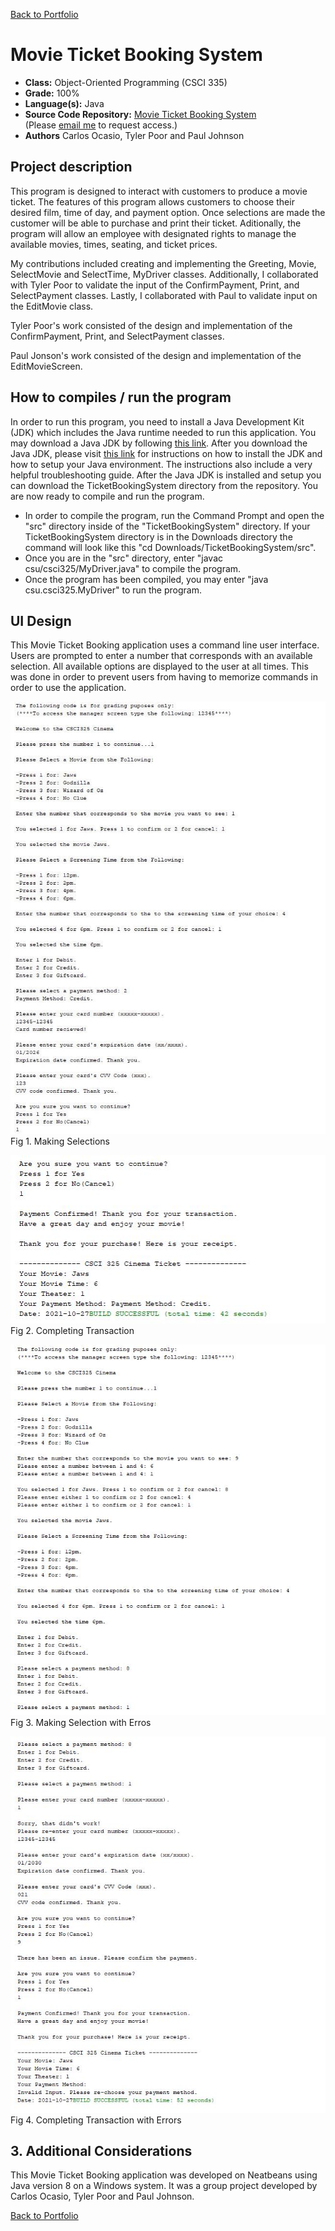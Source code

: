 [Back to Portfolio](./)

Movie Ticket Booking System
===============

-   **Class:** Object-Oriented Programming (CSCI 335)
-   **Grade:** 100%
-   **Language(s):** Java
-   **Source Code Repository:** [Movie Ticket Booking System](https://github.com/Xcar17/Movie-Ticket-App)  
    (Please [email me](mailto:cror93@gmail.com?subject=GitHub%20Access) to request access.)
-   **Authors** Carlos Ocasio, Tyler Poor and Paul Johnson

## Project description

This program is designed to interact with customers to produce a movie ticket. The features of this program allows customers to choose their desired film, time of day, and payment option. Once selections are made the customer will be able to purchase and print their ticket. Aditionally, the program will allow an employee with designated rights to manage the available movies, times, seating, and ticket prices. 

My contributions included creating and implementing the Greeting, Movie, SelectMovie and SelectTime, MyDriver classes. Additionally, I collaborated with Tyler Poor to validate the input of the ConfirmPayment, Print, and SelectPayment classes. Lastly, I collaborated with Paul to validate input on the EditMovie class.

Tyler Poor's work consisted of the design and implementation of the ConfirmPayment, Print, and SelectPayment classes. 

Paul Jonson's  work consisted of the design and implementation of the EditMovieScreen. 

## How to compiles / run the program

In order to run this program, you need to install a Java Development Kit (JDK) which includes the Java runtime needed to run this application. You may download a Java JDK by following [this link](https://www.oracle.com/java/technologies/downloads/). After you download the Java JDK, please visit [this link](https://docs.oracle.com/javase/7/docs/webnotes/install/windows/jdk-installation-windows.html) for instructions on how to install the JDK and how to setup your Java environment. The instructions also include a very helpful troubleshooting guide. After the Java JDK is installed and setup you can download the TicketBookingSystem directory from the repository. You are now ready to compile and run the program.

- In order to compile the program, run the Command Prompt and open the "src" directory inside of the "TicketBookingSystem" directory. If your TicketBookingSystem directory is in the Downloads directory the command will look like this "cd Downloads/TicketBookingSystem/src". 
- Once you are in the "src" directory, enter "javac csu/csci325/MyDriver.java" to compile the program.
- Once the program has been compiled, you may enter "java csu.csci325.MyDriver" to run the program.

## UI Design

This Movie Ticket Booking application uses a command line user interface. Users are prompted to enter a number that corresponds with an available selection. All available options are displayed to the user at all times. This was done in order to prevent users from having to memorize commands in order to use the application. 

![screenshot](/Ticket-Images/java1.JPG)
Fig 1. Making Selections

![screenshot](/Ticket-Images/java2.JPG)
Fig 2. Completing Transaction

![screenshot](/Ticket-Images/javaerror1.JPG)
Fig 3. Making Selection with Erros


![screenshot](/Ticket-Images/javaerror2.JPG)
Fig 4. Completing Transaction with Errors


## 3. Additional Considerations

This Movie Ticket Booking application was developed on Neatbeans using Java version 8 on a Windows system. It was a group project developed by Carlos Ocasio, Tyler Poor and Paul Johnson.


[Back to Portfolio](./)
